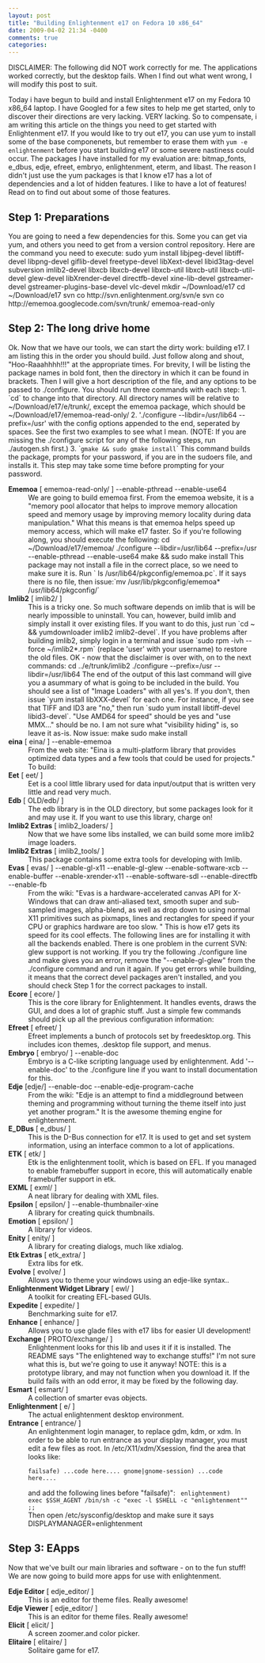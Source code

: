 ```yaml
---
layout: post
title: "Building Enlightenment e17 on Fedora 10 x86_64"
date: 2009-04-02 21:34 -0400
comments: true
categories:
---
```


DISCLAIMER: The following did NOT work correctly for me. The applications worked correctly, but the desktop fails. When I find out what went wrong, I will modify this post to suit.

Today i have begun to build and install Enlightenment e17 on my Fedora 10 x86_64 laptop. I have Googled for a few sites to help me get started, only to discover their directions are very lacking. VERY lacking. So to compensate, i am writing this article on the things you need to get started with Enlightenment e17.
If you would like to try out e17, you can use yum to install some of the base componenets, but remember to erase them with `yum -e enlightenment` before you start building e17 or some severe nastiness could occur. The packages I have installed for my evaluation are: bitmap_fonts, e_dbus, edje, efreet, embryo, enlightenment, eterm, and libast.
The reason I didn't just use the yum packages is that I know e17 has a lot of dependencies and a lot of hidden features. I like to have a lot of features! Read on to find out about some of those features.
<h2>Step 1: Preparations</h2>
You are going to need a few dependencies for this. Some you can get via yum, and others you need to get from a version control repository. Here are the command you need to execute:
sudo yum install libjpeg-devel libtiff-devel libpng-devel giflib-devel freetype-devel libXext-devel libid3tag-devel subversion imlib2-devel libxcb libxcb-devel libxcb-util libxcb-util libxcb-util-devel glew-devel libXrender-devel directfb-devel xine-lib-devel gstreamer-devel gstreamer-plugins-base-devel vlc-devel
mkdir ~/Download/e17
cd ~/Download/e17
svn co http://svn.enlightenment.org/svn/e
svn co http://ememoa.googlecode.com/svn/trunk/ ememoa-read-only
<h2>Step 2: The long drive home</h2>
Ok. Now that we have our tools, we can start the dirty work: building e17. I am listing this in the order you should build. Just follow along and shout, "Hoo-Raaahhhh!!!" at the appropriate times. For brevity, I will be listing the package names in bold font, then the directory in which it can be found in brackets. Then I will give a hort description of the file, and any options to be passed to ./configure. You should run three commands with each step:
1. `cd` to change into that directory. All directory names will be relative to ~/Download/e17/e/trunk/, except the ememoa package, which should be ~/Download/e17/ememoa-read-only/
2. './configure --libdir=/usr/lib64 --prefix=/usr' with the config options appended to the end, seperated by spaces. See the first two examples to see what I mean. (NOTE: If you are missing the ./configure script for any of the following steps, run ./autogen.sh first.)
3. `<code>gmake &amp;&amp; sudo gmake install</code>` This command builds the package, prompts for your password, if you are in the sudoers file, and installs it. This step may take some time before prompting for your password.

<dl> <dt><strong>Ememoa</strong> [ ememoa-read-only/ ]  --enable-pthread --enable-use64</dt> <dd> We are going to build ememoa first. From the ememoa website, it is a "memory pool allocator that helps to improve memory allocation speed and memory usage by improving memory locality during data manipulation." What this means is that ememoa helps speed up memory access, which will make e17 faster.
So if you're following along, you should execute the following:
cd ~/Download/e17/ememoa/
./configure --libdir=/usr/lib64 --prefix=/usr --enable-pthread --enable-use64
make &amp;&amp; sudo make install
This package may not install a file in the correct place, so we need to make sure it is. Run ` ls /usr/lib64/pkgconfig/ememoa.pc`. If it says there is no file, then issue:`mv /usr/lib/pkgconfig/ememoa* /usr/lib64/pkgconfig/` </dd> <dt><strong>Imlib2</strong> [ imlib2/ ]</dt> <dd> This is a tricky one. So much software depends on imlib that is will be nearly impossible to uninstall. You can, however, build imlib and simply install it over existing files. If you want to do this, just run `cd ~ &amp;&amp; yumdownloader imlib2 imlib2-devel`. If you have problems after building imlib2, simply login in a terminal and issue `sudo rpm -ivh --force ~/imlib2*.rpm` (replace 'user' with your username) to restore the old files. OK - now that the disclaimer is over with, on to the next commands:
cd ../e/trunk/imlib2
./configure --prefix=/usr --libdir=/usr/lib64
The end of the output of this last command will give you a asummary of what is going to be included in the build. You should see a list of "Image Loaders" with all yes's. If you don't, then issue `yum install libXXX-devel` for each one. For instance, if you see that TIFF and ID3 are "no," then run `sudo yum install libtiff-devel libid3-devel`. "Use AMD64 for speed" should be yes and "use MMX..." should be no. I am not sure what "visibility hiding" is, so leave it as-is. Now issue:
make
sudo make install </dd> <dt><strong>eina</strong> [ eina/ ] --enable-ememoa</dt> <dd> From the web site: "Eina is a multi-platform library that provides optimized data types and a few tools that could be used for projects." To build: </dd> <dt><strong>Eet</strong> [ eet/ ] </dt> <dd> Eet is a cool little library used for data input/output that is written very little and read very much. </dd> <dt><strong>Edb</strong> [ OLD/edb/ ]</dt> <dd> The edb library is in the OLD directory, but some packages look for it and may use it. If you want to use this library, charge on! </dd> <dt><strong>Imlib2 Extras</strong> [ imlib2_loaders/ ]</dt> <dd> Now that we have some libs installed, we can build some more imlib2 image loaders. </dd> <dt><strong>Imlib2 Extras</strong> [ imlib2_tools/ ]</dt> <dd> This package contains some extra tools for developing with Imlib. </dd> <dt><strong>Evas</strong> [ evas/ ] --enable-gl-x11 --enable-gl-glew --enable-software-xcb --enable-buffer --enable-xrender-x11 --enable-software-sdl --enable-directfb --enable-fb</dt> <dd> From the wiki: "Evas is a hardware-accelerated canvas API for X-Windows that can draw anti-aliased text, smooth super and sub-sampled images, alpha-blend, as well as drop down to using normal X11 primitives such as pixmaps, lines and rectangles for speed if your CPU or graphics hardware are too slow. " This is how e17 gets its speed for its cool effects. The following lines are for installing it with all the backends enabled. There is one problem in the current SVN: glew support is not working. If you try the following ./configure line and make gives you an error, remove the "--enable-gl-glew" from the ./configure command and run it again. If you get errors while building, it means that the correct devel packages aren't installed, and you should check Step 1 for the correct packages to install. </dd> <dt><strong>Ecore</strong> [ ecore/ ]</dt> <dd> This is the core library for Enlightenment. It handles events, draws the GUI, and does a lot of graphic stuff.  Just a simple few commands should pick up all the previous configuration information: </dd> <dt><strong>Efreet</strong> [ efreet/ ]</dt> <dd> Efreet implements a bunch of protocols set by freedesktop.org. This includes icon themes, .desktop file support, and menus. </dd> <dt><strong>Embryo</strong> [ embryo/ ] --enable-doc</dt> <dd> Embryo is a C-like scripting language used by enlightenment. Add '--enable-doc' to the ./configure line if you want to install documentation for this. </dd> <dt><strong>Edje</strong> [edje/] --enable-doc --enable-edje-program-cache</dt> <dd> From the wiki: "Edje is an attempt to find a middleground between theming and programming without turning the theme itself into just yet another program." It is the awesome theming engine for enlightenment. </dd> <dt><strong>E_DBus</strong> [ e_dbus/ ]</dt> <dd> This is the D-Bus connection for e17. It is used to get and set system information, using an interface common to a lot of applications. </dd> <dt><strong>ETK</strong> [ etk/ ]</dt> <dd> Etk is the enlightenment toolit, which is based on EFL. If you managed to enable framebuffer support in ecore, this will automatically enable framebuffer support in etk. </dd> <dt><strong>EXML</strong> [ exml/ ]</dt> <dd> A neat library for dealing with XML files. </dd> <dt><strong>Epsilon</strong> [ epsilon/ ] --enable-thumbnailer-xine</dt> <dd> A library for creating quick thumbnails. </dd> <dt><strong>Emotion</strong> [ epsilon/ ]</dt> <dd> A library for videos. </dd> <dt><strong>Enity</strong> [ enity/ ]</dt> <dd> A library for creating dialogs, much like xdialog. </dd> <dt><strong>Etk Extras</strong> [ etk_extra/ ]</dt> <dd> Extra libs for etk. </dd> <dt><strong>Evolve</strong> [ evolve/ ]</dt> <dd> Allows you to theme your windows using an edje-like syntax.. </dd> <dt><strong>Enlightenment Widget Library</strong> [ ewl/ ]</dt> <dd> A toolkit for creating EFL-based GUIs. </dd> <dt><strong>Expedite</strong> [ expedite/ ]</dt> <dd> Benchmarking suite for e17. </dd> <dt><strong>Enhance</strong> [ enhance/ ]</dt> <dd> Allows you to use glade files with e17 libs for easier UI development! </dd> <dt><strong>Exchange</strong> [ PROTO/exchange/ ]</dt> <dd> Enlightenment looks for this lib and uses it if it is installed. The README says "The enlightened way to exchange stuffs!" I'm not sure what this is, but we're going to use it anyway! NOTE: this is a prototype library, and may not function when you download it. If the build fails with an odd error, it may be fixed by the following day. </dd> <dt><strong>Esmart</strong> [ esmart/ ]</dt> <dd> A collection of smarter evas objects. </dd> <dt><strong>Enlightenment</strong> [ e/ ]</dt> <dd> The actual enlightenment desktop environment. </dd> <dt><strong>Entrance</strong> [ entrance/ ]</dt> <dd> An enlightenment login manager, to replace gdm, kdm, or xdm. In order to be able to run entrance as your display manager, you must edit a few files as root. In /etc/X11/xdm/Xsession, find the area that looks like: 

<code>failsafe)
...code here....
gnome|gnome-session)
...code here....</code>

and add the following lines before "failsafe)":
<code> enlightenment)
exec $SSH_AGENT /bin/sh -c "exec -l $SHELL -c \"enlightenment\""
;;
</code>
Then open /etc/sysconfig/desktop and make sure it says DISPLAYMANAGER=enlightenment

</dd> </dl>
<h2>Step 3: EApps</h2>
Now that we've built our main libraries and software - on to the fun stuff! We are now going to build more apps for use with enlightenment.

<dl> <dt><strong>Edje Editor</strong> [ edje_editor/ ]</dt> <dd> This is an editor for theme files. Really awesome! </dd> <dt><strong>Edje Viewer</strong> [ edje_editor/ ]</dt> <dd> This is an editor for theme files. Really awesome! </dd> <dt><strong>Elicit</strong> [ elicit/ ]</dt> <dd> A screen zoomer.and color picker. </dd> <dt><strong>Elitaire</strong> [ elitaire/ ]</dt> <dd> Solitaire game for e17.</dd></dl>
